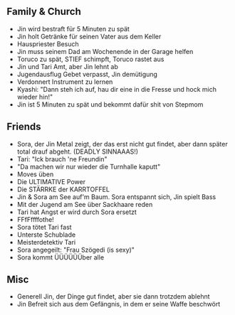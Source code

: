 ## Family & Church
- Jin wird bestraft für 5 Minuten zu spät
- Jin holt Getränke für seinen Vater aus dem Keller
- Hauspriester Besuch
- Jin muss seinem Dad am Wochenende in der Garage helfen
- Toruco zu spät, STIEF schimpft, Toruco rastet aus
- Jin und Tari Amt, aber Jin lehnt ab
- Jugendausflug Gebet verpasst, Jin demütigung
- Verdonnert Instrument zu lernen
- Kyashi: "Dann steh ich auf, hau dir eine in die Fresse und hock mich wieder hin!"
- Jin ist 5 Minuten zu spät und bekommt dafür shit von Stepmom
## Friends
- Sora, der Jin Metal zeigt, der das erst nicht gut findet, aber dann später total drauf abgeht. (DEADLY SINNAAAS!)
- Tari: "Ick brauch 'ne Freundin"
- "Da machen wir nur wieder die Turnhalle kaputt"
- Moves üben
- Die ULTIMATIVE Power
- Die STÄRRKE der KARRTOFFEL
- Jin & Sora am See auf'm Baum. Sora entspannt sich, Jin spielt Bass
- Mit der Jugend am See über Sackhaare reden
- Tari hat Angst er wird durch Sora ersetzt
- FFfFffffothe!
- Sora tötet Tari fast
- Unterste Schublade
- Meisterdetektiv Tari
- Sora angegeilt: "Frau Szögedi (is sexy)"
- Sora kommt ÜÜÜÜÜÜber alle
## Misc
- Generell Jin, der Dinge gut findet, aber sie dann trotzdem ablehnt
- Jin Befreit sich aus dem Gefängnis, in dem er seine Waffe beschwört